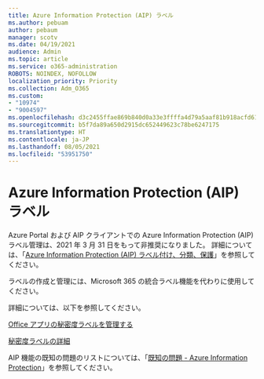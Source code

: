 ```yaml
---
title: Azure Information Protection (AIP) ラベル
ms.author: pebuam
author: pebaum
manager: scotv
ms.date: 04/19/2021
audience: Admin
ms.topic: article
ms.service: o365-administration
ROBOTS: NOINDEX, NOFOLLOW
localization_priority: Priority
ms.collection: Adm_O365
ms.custom:
- "10974"
- "9004597"
ms.openlocfilehash: d3c2455ffae869b840d0a33e3ffffa4d79a5aaf81b918acfd6122c3b4ec03712
ms.sourcegitcommit: b5f7da89a650d2915dc652449623c78be6247175
ms.translationtype: HT
ms.contentlocale: ja-JP
ms.lasthandoff: 08/05/2021
ms.locfileid: "53951750"
---
```

# <a name="azure-information-protection-aip-labels"></a>Azure Information Protection (AIP) ラベル

Azure Portal および AIP クライアントでの Azure Information Protection (AIP) ラベル管理は、2021 年 3 月 31 日をもって非推奨になりました。 詳細については、「[Azure Information Protection (AIP) ラベル付け、分類、保護](https://docs.microsoft.com/azure/information-protection/aip-classification-and-protection)」を参照してください。

ラベルの作成と管理には、Microsoft 365 の統合ラベル機能を代わりに使用してください。 

詳細については、以下を参照してください。

[Office アプリの秘密度ラベルを管理する](https://docs.microsoft.com/microsoft-365/compliance/sensitivity-labels-office-apps)

[秘密度ラベルの詳細](https://docs.microsoft.com/microsoft-365/compliance/sensitivity-labels)

AIP 機能の既知の問題のリストについては、「[既知の問題 - Azure Information Protection](https://docs.microsoft.com/azure/information-protection/known-issues)」を参照してください。